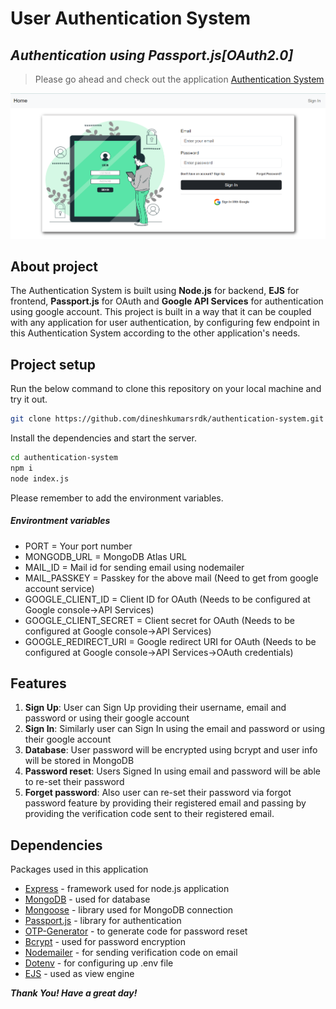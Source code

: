 # User Authentication System
## _Authentication using Passport.js[OAuth2.0]_
> Please go ahead and check out the application [Authentication System](https://authentication-system-3rny.onrender.com/home)

![sample-image](/public/images/sample-image.png)

## About project

The Authentication System is built using **Node.js** for backend, **EJS** for frontend, **Passport.js** for OAuth and **Google API Services** for authentication using google account.
This project is built in a way that it can be coupled with any application for user authentication, by configuring few endpoint in this Authentication System according to the other application's needs.

## Project setup

Run the below command to clone this repository on your local machine and try it out.
```sh
git clone https://github.com/dineshkumarsrdk/authentication-system.git
```

Install the dependencies and start the server.

```sh
cd authentication-system
npm i
node index.js
```
Please remember to add the environment variables.

##### Environtment variables
- PORT = Your port number 
- MONGODB_URL = MongoDB Atlas URL 
- MAIL_ID = Mail id for sending email using nodemailer 
- MAIL_PASSKEY = Passkey for the above mail (Need to get from google account service)
- GOOGLE_CLIENT_ID = Client ID for OAuth (Needs to be configured at Google console->API Services)
- GOOGLE_CLIENT_SECRET = Client secret for OAuth (Needs to be configured at Google console->API Services)
- GOOGLE_REDIRECT_URI = Google redirect URI for OAuth (Needs to be configured at Google console->API Services->OAuth credentials)

## Features

1. **Sign Up**: User can Sign Up providing their username, email and password or using their google account 
2. **Sign In**: Similarly user can Sign In using the email and password or using their google account
3. **Database**: User password will be encrypted using bcrypt and user info will be stored in MongoDB 
4. **Password reset**: Users Signed In using email and password will be able to re-set their password
5. **Forget password**: Also user can re-set their password via forgot password feature by providing their registered email and passing by providing the verification code sent to their registered email.

## Dependencies

Packages used in this application

- [Express] - framework used for node.js application
- [MongoDB](https://www.mongodb.com/docs/) - used for database
- [Mongoose](https://mongoosejs.com/docs/api/document.html) - library used for MongoDB connection
- [Passport.js](https://www.passportjs.org/docs/) - library for authentication
- [OTP-Generator](https://www.npmjs.com/package/otp-generator) - to generate code for password reset
- [Bcrypt](https://www.npmjs.com/package/bcrypt) - used for password encryption
- [Nodemailer](https://nodemailer.com/usage/) - for sending verification code on email
- [Dotenv](https://www.npmjs.com/package/dotenv) - for configuring up .env file
- [EJS](https://www.npmjs.com/package/ejs) - used as view engine

***Thank You! Have a great day!***

[//]: # (These are reference links used in the body of this note and get stripped out when the markdown processor does its job. There is no need to format nicely because it shouldn't be seen. Thanks SO - http://stackoverflow.com/questions/4823468/store-comments-in-markdown-syntax)

   [dill]: <https://github.com/joemccann/dillinger>
   [git-repo-url]: <https://github.com/joemccann/dillinger.git>
   [john gruber]: <http://daringfireball.net>
   [df1]: <http://daringfireball.net/projects/markdown/>
   [markdown-it]: <https://github.com/markdown-it/markdown-it>
   [Ace Editor]: <http://ace.ajax.org>
   [node.js]: <http://nodejs.org>
   [Twitter Bootstrap]: <http://twitter.github.com/bootstrap/>
   [jQuery]: <http://jquery.com>
   [@tjholowaychuk]: <http://twitter.com/tjholowaychuk>
   [express]: <http://expressjs.com>
   [AngularJS]: <http://angularjs.org>
   [Gulp]: <http://gulpjs.com>

   [PlDb]: <https://github.com/joemccann/dillinger/tree/master/plugins/dropbox/README.md>
   [PlGh]: <https://github.com/joemccann/dillinger/tree/master/plugins/github/README.md>
   [PlGd]: <https://github.com/joemccann/dillinger/tree/master/plugins/googledrive/README.md>
   [PlOd]: <https://github.com/joemccann/dillinger/tree/master/plugins/onedrive/README.md>
   [PlMe]: <https://github.com/joemccann/dillinger/tree/master/plugins/medium/README.md>
   [PlGa]: <https://github.com/RahulHP/dillinger/blob/master/plugins/googleanalytics/README.md>
